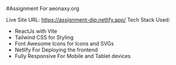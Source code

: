 #Assignment For aeonaxy.org

Live Site URL: https://assignment-dip.netlify.app/
Tech Stack Used: 
 - ReactJs with Vite
 - Tailwind CSS for Styling
 - Font Awesome Icons for Icons and SVGs
 - Netlify For Deploying the frontend
 - Fully Responsive For Mobile and Tablet devices
